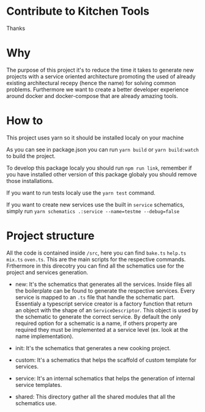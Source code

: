 # Contribute to Kitchen Tools

Thanks

# Why

The purpose of this project it's to reduce the time it takes to generate new projects with a service oriented architecture promoting the used of already existing architectural recepy (hence the name) for solving common problems. Furthermore we want to create a better developer experience around docker and docker-compose that are already amazing tools.

# How to

This project uses yarn so it should be installed localy on your machine

As you can see in package.json you can run `yarn build` or `yarn build:watch` to build the project.

To develop this package localy you should run `npm run link`, remember if you have installed other version of this package globaly you should remove those installations.

If you want to run tests localy use the `yarn test` command.

If you want to create new services use the built in `service` schematics, simply run `yarn schematics .:service --name=testme --debug=false`

# Project structure

All the code is contained inside `/src`, here you can find `bake.ts` `help.ts` `mix.ts` `oven.ts`. This are the main scripts for the respective commands. Frthermore in this direcotry you can find all the schematics use for the project and services generation.

- new: It's the schematics that generates all the services. Inside files all the boilerplate can be found to generate the respective services. Every service is mapped to an `.ts` file that handle the schematic part. Essentialy a typescript service creator is a factory function that return an object with the shape of an `ServiceDescriptor`. This object is used by the schematic to generate the correct service. By default the only required option for a schematic is a name, if others property are required they must be implemented at a service level (ex. look at the name implementation).

- init: It's the schematics that generates a new cooking project.

- custom: It's a schematics that helps the scaffold of custom template for services.

- service: It's an internal schematics that helps the generation of internal service templates.

- shared: This directory gather all the shared modules that all the schematics use.
